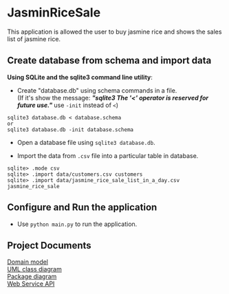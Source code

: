 # JasminRiceSale

This application is allowed the user to buy jasmine rice and shows the sales list of jasmine rice.

## Create database from schema and import data

**Using SQLite and the sqlite3 command line utility**:  

- Create "database.db" using schema commands in a file.  
  (If it's show the message: ***"sqlite3 The '<' operator is reserved for future use."*** use `-init` instead of `<`)
``` 
sqlite3 database.db < database.schema 
or
sqlite3 database.db -init database.schema 
```

- Open a database file using ```sqlite3 database.db```.  


- Import the data from `.csv` file into a particular table in database.
```
sqlite> .mode csv
sqlite> .import data/customers.csv customers
sqlite> .import data/jasmine_rice_sale_list_in_a_day.csv jasmine_rice_sale 
```

## Configure and Run the application  

 - Use `python main.py` to run the application.  


## Project Documents

[Domain model](../../wiki/Domain%20model)  
[UML class diagram](../../wiki/UML%20class%20diagram)  
[Package diagram](../../wiki/Package%20diagram)  
[Web Service API](../../wiki/Web%20Service%20API)
